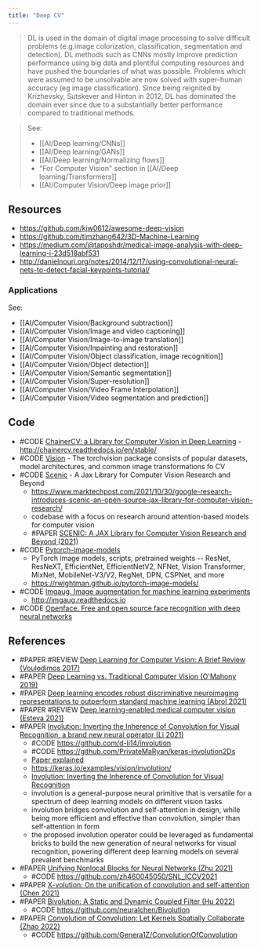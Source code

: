 ```yaml
---
title: "Deep CV"
---
```


> DL is used in the domain of digital image processing to solve difficult problems (e.g.image colorization, classification, segmentation and  detection). DL methods such as CNNs mostly improve prediction performance using big data and plentiful computing resources and have pushed the boundaries of what was possible. Problems which were assumed to be unsolvable are now solved with super-human accuracy (eg image classification). Since being reignited by Krizhevsky, Sutskever and Hinton in 2012, DL has dominated the domain ever since due to a substantially better performance compared to traditional methods.

> See:
> - [[AI/Deep learning/CNNs]]
> - [[AI/Deep learning/GANs]]
> - [[AI/Deep learning/Normalizing flows]] 
> - "For Computer Vision" section in [[AI/Deep learning/Transformers]]
> - [[AI/Computer Vision/Deep image prior]]


## Resources
- https://github.com/kjw0612/awesome-deep-vision
- https://github.com/timzhang642/3D-Machine-Learning
- https://medium.com/@taposhdr/medical-image-analysis-with-deep-learning-i-23d518abf531
- http://danielnouri.org/notes/2014/12/17/using-convolutional-neural-nets-to-detect-facial-keypoints-tutorial/

### Applications
See:
- [[AI/Computer Vision/Background subtraction]]
- [[AI/Computer Vision/Image and video captioning]] 
- [[AI/Computer Vision/Image-to-image translation]]
- [[AI/Computer Vision/Inpainting and restoration]]
- [[AI/Computer Vision/Object classification, image recognition]]
- [[AI/Computer Vision/Object detection]]
- [[AI/Computer Vision/Semantic segmentation]]
- [[AI/Computer Vision/Super-resolution]]
- [[AI/Computer Vision/Video Frame Interpolation]]
- [[AI/Computer Vision/Video segmentation and prediction]]

## Code
- #CODE [ChainerCV: a Library for Computer Vision in Deep Learning](https://github.com/chainer/chainercv)
		- http://chainercv.readthedocs.io/en/stable/
- #CODE [Vision](https://github.com/pytorch/vision) - The torchvision package consists of popular datasets, model architectures, and common image transformations fo CV
- #CODE [Scenic](https://github.com/google-research/scenic) - A Jax Library for Computer Vision Research and Beyond
	- https://www.marktechpost.com/2021/10/30/google-research-introduces-scenic-an-open-source-jax-library-for-computer-vision-research/
	- codebase with a focus on research around attention-based models for computer vision
	- #PAPER [SCENIC: A JAX Library for Computer Vision Research and Beyond (2021)](https://arxiv.org/abs/2110.11403)
- #CODE [Pytorch-image-models](https://github.com/rwightman/pytorch-image-models)
	- PyTorch image models, scripts, pretrained weights -- ResNet, ResNeXT, EfficientNet, EfficientNetV2, NFNet, Vision Transformer, MixNet, MobileNet-V3/V2, RegNet, DPN, CSPNet, and more
	- https://rwightman.github.io/pytorch-image-models/
- #CODE [Imgaug. Image augmentation for machine learning experiments](https://github.com/aleju/imgaug)
	- http://imgaug.readthedocs.io
- #CODE [Openface. Free and open source face recognition with deep neural networks](https://cmusatyalab.github.io/openface/)

## References
- #PAPER #REVIEW [Deep Learning for Computer Vision: A Brief Review (Voulodimos 2017)](https://www.hindawi.com/journals/cin/2018/7068349/)
- #PAPER [Deep Learning vs. Traditional Computer Vision (O'Mahony 2019)](https://arxiv.org/abs/1910.13796)
- #PAPER [Deep learning encodes robust discriminative neuroimaging representations to outperform standard machine learning (Abrol 2021)](https://www.nature.com/articles/s41467-020-20655-6)
- #PAPER #REVIEW [Deep learning-enabled medical computer vision (Esteva 2021)](https://www.nature.com/articles/s41746-020-00376-2)
- #PAPER [Involution: Inverting the Inherence of Convolution for Visual Recognition, a brand new neural operator (Li 2021)](https://arxiv.org/abs/2103.06255)
	- #CODE https://github.com/d-li14/involution
	- #CODE https://github.com/PrivateMaRyan/keras-involution2Ds
	- [Paper explained](https://www.youtube.com/watch?v=pH2jZun8MoY)
	- https://keras.io/examples/vision/involution/
	- [Involution: Inverting the Inherence of Convolution for Visual Recognition](https://medium.com/analytics-vidhya/involution-a-step-towards-a-new-generation-of-neural-networks-for-visual-recognition-3b8ad75eb818)
	- involution is a general-purpose neural primitive that is versatile for a spectrum of deep learning models on different vision tasks
	- involution bridges convolution and self-attention in design, while being more efficient and effective than convolution, simpler than self-attention in form
	- the proposed involution operator could be leveraged as fundamental bricks to build the new generation of neural networks for visual recognition, powering different deep learning models on several prevalent benchmarks
- #PAPER [Unifying Nonlocal Blocks for Neural Networks (Zhu 2021)](https://arxiv.org/abs/2108.02451v3)
	- #CODE https://github.com/zh460045050/SNL_ICCV2021
- #PAPER [X-volution: On the unification of convolution and self-attention (Chen 2021)](https://arxiv.org/pdf/2106.02253)
- #PAPER [Bivolution: A Static and Dynamic Coupled Filter (Hu 2022)](https://aaai-2022.virtualchair.net/poster_aaai2015)
	- #CODE https://github.com/neuralchen/Bivolution	
- #PAPER [Convolution of Convolution: Let Kernels Spatially Collaborate (Zhao 2022)](https://www.semanticscholar.org/paper/Convolution-of-Convolution%3A-Let-Kernels-Spatially-Zhao-Li/87e0f7adce75bac24f944f0b8fb7e2441b36cfb4)
	- #CODE https://github.com/Genera1Z/ConvolutionOfConvolution
